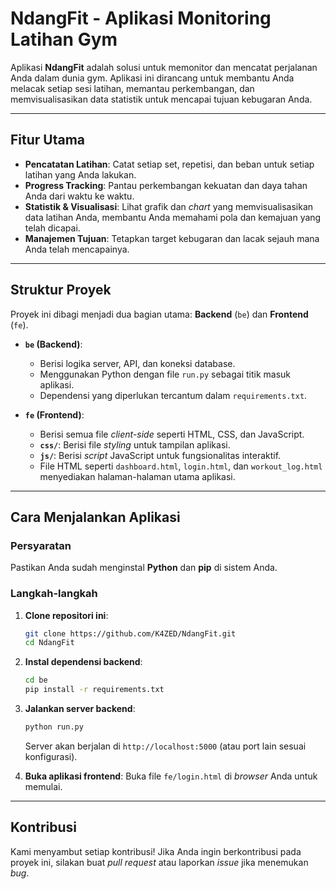 # NdangFit - Aplikasi Monitoring Latihan Gym

Aplikasi **NdangFit** adalah solusi untuk memonitor dan mencatat perjalanan Anda dalam dunia gym. Aplikasi ini dirancang untuk membantu Anda melacak setiap sesi latihan, memantau perkembangan, dan memvisualisasikan data statistik untuk mencapai tujuan kebugaran Anda.

---

## Fitur Utama

- **Pencatatan Latihan**: Catat setiap set, repetisi, dan beban untuk setiap latihan yang Anda lakukan.
- **Progress Tracking**: Pantau perkembangan kekuatan dan daya tahan Anda dari waktu ke waktu.
- **Statistik & Visualisasi**: Lihat grafik dan *chart* yang memvisualisasikan data latihan Anda, membantu Anda memahami pola dan kemajuan yang telah dicapai.
- **Manajemen Tujuan**: Tetapkan target kebugaran dan lacak sejauh mana Anda telah mencapainya.

---

## Struktur Proyek

Proyek ini dibagi menjadi dua bagian utama: **Backend** (`be`) dan **Frontend** (`fe`).

- **`be` (Backend)**:
  - Berisi logika server, API, dan koneksi database.
  - Menggunakan Python dengan file `run.py` sebagai titik masuk aplikasi.
  - Dependensi yang diperlukan tercantum dalam `requirements.txt`.

- **`fe` (Frontend)**:
  - Berisi semua file *client-side* seperti HTML, CSS, dan JavaScript.
  - **`css/`**: Berisi file *styling* untuk tampilan aplikasi.
  - **`js/`**: Berisi *script* JavaScript untuk fungsionalitas interaktif.
  - File HTML seperti `dashboard.html`, `login.html`, dan `workout_log.html` menyediakan halaman-halaman utama aplikasi.

---

## Cara Menjalankan Aplikasi

### Persyaratan

Pastikan Anda sudah menginstal **Python** dan **pip** di sistem Anda.

### Langkah-langkah

1.  **Clone repositori ini**:
    ```bash
    git clone https://github.com/K4ZED/NdangFit.git
    cd NdangFit
    ```

2.  **Instal dependensi backend**:
    ```bash
    cd be
    pip install -r requirements.txt
    ```

3.  **Jalankan server backend**:
    ```bash
    python run.py
    ```
    Server akan berjalan di `http://localhost:5000` (atau port lain sesuai konfigurasi).

4.  **Buka aplikasi frontend**:
    Buka file `fe/login.html` di *browser* Anda untuk memulai.

---

## Kontribusi

Kami menyambut setiap kontribusi! Jika Anda ingin berkontribusi pada proyek ini, silakan buat *pull request* atau laporkan *issue* jika menemukan *bug*.
